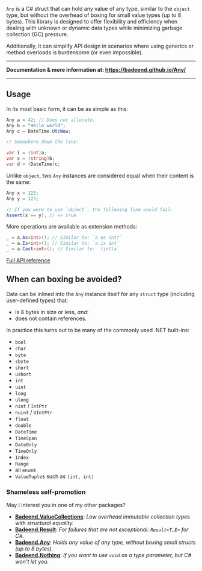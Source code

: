 
`Any` is a C# struct that can hold any value of any type, similar to the `object` type, but without the overhead of boxing for small value types (up to 8 bytes). This library is designed to offer flexibility and efficiency when dealing with unknown or dynamic data types while minimizing garbage collection (GC) pressure.

Additionally, it can simplify API design in scenarios where using generics or method overloads is burdensome (or even impossible).

---

**Documentation & more information at: https://badeend.github.io/Any/**

---

## Usage

In its most basic form, it can be as simple as this:
```cs
Any a = 42; // Does not allocate.
Any b = "Hello world";
Any c = DateTime.UtcNow;

// Somewhere down the line:

var i = (int)a;
var s = (string)b;
var d = (DateTime)c;
```

Unlike `object`, two `Any` instances are considered equal when their content is the same:
```cs
Any x = 123;
Any y = 123;

// If you were to use `object`, the following line would fail:
Assert(x == y); // => true
```

More operations are available as extension methods:
```cs
_ = a.As<int>(); // Similar to: `a as int?`
_ = a.Is<int>(); // Similar to: `a is int`
_ = a.Cast<int>(); // Similar to: `(int)a`
```

[Full API reference](https://badeend.github.io/Any/api/Badeend.html)

## When can boxing be avoided?

Data can be inlined into the `Any` instance itself for any `struct` type (including user-defined types) that:
- is 8 bytes in size or less, _and_:
- does not contain references.

In practice this turns out to be many of the commonly used .NET built-ins:
- `bool`
- `char`
- `byte`
- `sbyte`
- `short`
- `ushort`
- `int`
- `uint`
- `long`
- `ulong`
- `nint` / `IntPtr`
- `nuint` / `UIntPtr`
- `float`
- `double`
- `DateTime`
- `TimeSpan`
- `DateOnly`
- `TimeOnly`
- `Index`
- `Range`
- all `enum`s
- `ValueTuple`s such as `(int, int)`

### Shameless self-promotion

May I interest you in one of my other packages?

- **[Badeend.ValueCollections](https://badeend.github.io/ValueCollections/)**: _Low overhead immutable collection types with structural equality._
- **[Badeend.Result](https://badeend.github.io/Result/)**: _For failures that are not exceptional: `Result<T,E>` for C#._
- **[Badeend.Any](https://badeend.github.io/Any/)**: _Holds any value of any type, without boxing small structs (up to 8 bytes)._
- **[Badeend.Nothing](https://github.com/badeend/Nothing)**: _If you want to use `void` as a type parameter, but C# won't let you._